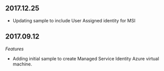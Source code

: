  ## 2017.12.25
 * Updating sample to include User Assigned identity for MSI

 ## 2017.09.12
  
 *Features*
 * Adding initial sample to create Managed Service Identity Azure virtual machine.
 